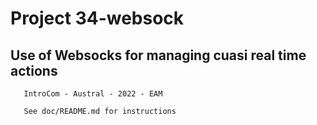 #   Project 34-websock
##  Use of Websocks for managing cuasi real time actions

       IntroCom - Austral - 2022 - EAM

       See doc/README.md for instructions




